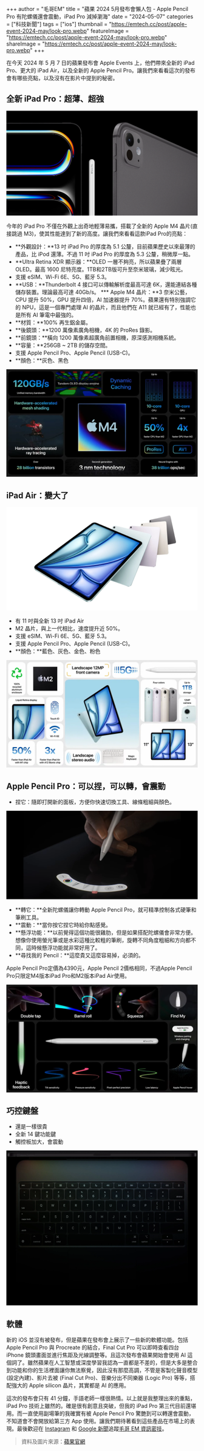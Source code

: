 +++
author = "毛哥EM"
title = "蘋果 2024 5月發布會懶人包 - Apple Pencil Pro 有陀螺儀還會震動，iPad Pro 減掉瀏海"
date = "2024-05-07"
categories = ["科技新聞"]
tags = ["ios"]
thumbnail = "https://emtech.cc/post/apple-event-2024-may/look-pro.webp"
featureImage = "https://emtech.cc/post/apple-event-2024-may/look-pro.webp"
shareImage = "https://emtech.cc/post/apple-event-2024-may/look-pro.webp"
+++

在今天 2024 年 5 月 7 日的蘋果發布會 Apple Events 上，他們帶來全新的 iPad Pro、更大的 iPad Air，以及全新的 Apple Pencil Pro。讓我們來看看這次的發布會有哪些亮點，以及沒有在影片中提到的秘密。

<!--more-->

## 全新 iPad Pro：超薄、超強

![](look-pro.webp)

今年的 iPad Pro 不僅在外觀上出奇地輕薄易攜，搭載了全新的 Apple M4 晶片(直接跳過 M3)，使其性能達到了新的高度。讓我們來看看這款iPad Pro的亮點：

* **外觀設計：**13 吋 iPad Pro 的厚度為 5.1 公釐，目前蘋果歷史以來最薄的產品，比 iPod 還薄。不過 11 吋 iPad Pro 的厚度為 5.3 公釐，稍微厚一點。
* **Ultra Retina XDR 顯示器：**OLED 一層不夠亮，所以蘋果疊了兩層 OLED。最高 1600 尼特亮度。1TB和2TB版可升至奈米玻璃，減少眩光。
* 支援 eSIM、Wi-Fi 6E、5G、藍牙 5.3。
* **USB：**Thunderbolt 4 接口可以傳輸解析度最高可達 6K，還能連結各種儲存裝置。理論最高可達 40Gb/s。
*** Apple M4 晶片：**3 奈米公藝，CPU 提升 50%，GPU 提升四倍，AI 加速器提升 70%。蘋果還有特別強調它的 NPU，這是一個專門處理 AI 的晶片，而且他們在 A11 就已經有了，性能也是所有 AI 筆電中最強的。
* **材質：**100% 再生鋁金屬。
* **後鏡頭：**1200 萬像素廣角相機，4K 的 ProRes 錄影。
* **前鏡頭：**橫向 1200 萬像素超廣角前置相機，原深感測相機系統。
* **容量：**256GB ~ 2TB 的儲存空間。
* 支援 Apple Pencil Pro、Apple Pencil (USB-C)。
* **顏色：**灰色、黑色

![M4 晶片 亮點整理](m4.webp)

## iPad Air：變大了

![更大的 iPad Air](big-air.webp)

* 有 11 吋與全新 13 吋 iPad Air
* M2 晶片，與上一代相比，速度提升近 50%。
* 支援 eSIM、Wi-Fi 6E、5G、藍牙 5.3。
* 支援 Apple Pencil Pro、Apple Pencil (USB-C)。
* **顏色：**藍色、灰色、金色、粉色

![iPad Air 亮點整理](air.webp)

## Apple Pencil Pro：可以捏，可以轉，會震動

*  捏它：隨即打開新的面板，方便你快速切換工具、線條粗細與顏色。

![捏它時會出現的工具列](pencil-menu.webp)

*  **轉它：**全新陀螺儀讓你轉動 Apple Pencil Pro，就可精準控制各式硬筆和筆刷工具。
*  **震動：**當你按它捏它時給你點感覺。
*  **懸浮功能：**以前覺得這個功能很雞肋，但是如果搭配陀螺儀會非常方便。想像你使用螢光筆或是水彩這種比較粗的筆刷，旋轉不同角度粗細和方向都不同，這時候懸浮功能就非常好用了。
*  **尋找我的 Pencil：**這麼貴又這麼容易掉，必須的。

Apple Pencil Pro定價為4390元，Apple Pencil 2價格相同，不過Apple Pencil Pro只限定M4版本iPad Pro和M2版本iPad Air使用。

![Apple Aencil Pro 亮點整理](pencil.webp)

## 巧控鍵盤

* 還是一樣很貴
* 全新 14 鍵功能鍵
* 觸控板加大，會震動

![全新的巧控鍵盤](magic_keyboard.webp)


## 軟體

新的 iOS 並沒有被發布，但是蘋果在發布會上展示了一些新的軟體功能。包括 Apple Pencil Pro 與 Procreate 的結合，Final Cut Pro 可以即時查看四台 iPhone 鏡頭畫面並進行焦距及光線調整等。且這次發布會蘋果開始會使用 AI 這個詞了。雖然蘋果在人工智慧或深度學習我認為一直都是不差的，但是大多是整合到功能和你的生活裡面讓你無法察覺，因此沒有那麼高調，不管是客製化聲音模型 (設定內建)、影片去被 (Final Cut Pro)、音樂分出不同樂器 (Logic Pro) 等等，搭配強大的 Apple silicon 晶片，其實都是 AI 的應用。

這次的發布會只有 41 分鐘，手語老師一樣很熱情。以上就是我整理出來的重點，iPad Pro 技術上雖然的。確是很有創意且突破，但我的 iPad Pro 第三代目前還堪用。而一直使用副場筆的我確實有被 Apple Pencil Pro 驚艷到可以轉還會震動，不知道會不會開放給第三方 App 使用。讓我們期待著看到這些產品在市場上的表現。最後歡迎在 [Instagram](https://www.instagram.com/emtech.cc) 和 [Google 新聞](https://news.google.com/publications/CAAqBwgKMKXLvgswsubVAw?ceid=TW:zh-Hant&oc=3)追蹤[毛哥 EM 資訊密技](https://emtech.cc/)。

> 資料及圖片來源：[蘋果官網](https://www.apple.com/tw/)